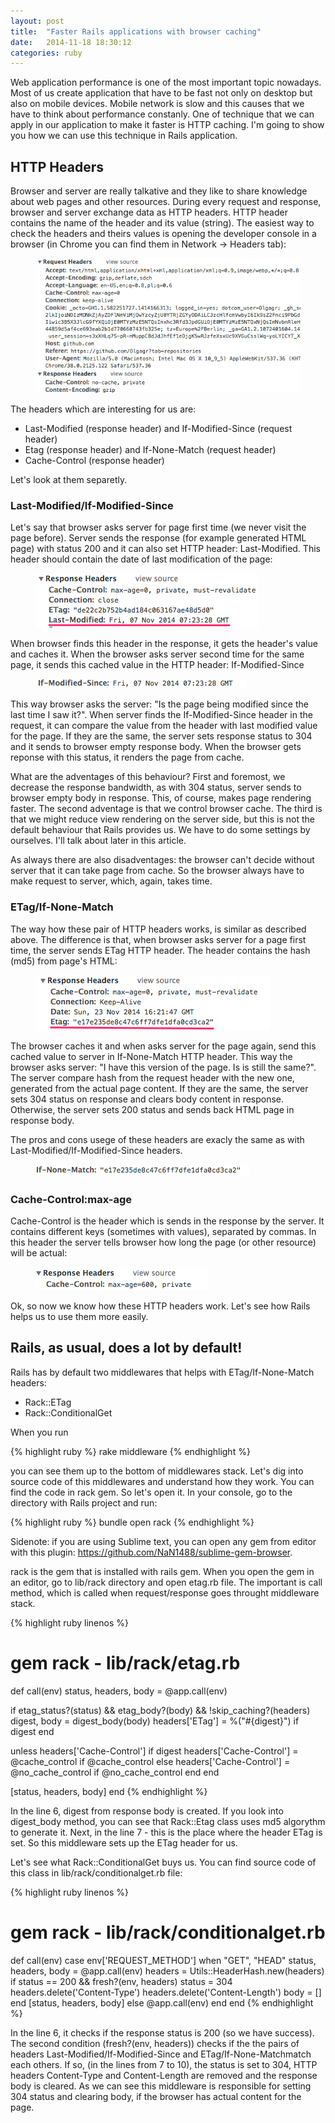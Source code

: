 ```yaml
---
layout: post
title:  "Faster Rails applications with browser caching"
date:   2014-11-18 18:30:12
categories: ruby
---
```


Web application performance is one of the most important topic nowadays. Most of us create application that have to be fast not only on desktop but also on mobile devices. Mobile network is slow and this causes that we have to think about performance constanly. One of technique that we can apply in our application to make it faster is HTTP caching. I'm going to show you how we can use this technique in Rails application. 

## HTTP Headers

Browser and server are really talkative and they like to share knowledge about web pages and other resources. During every request and response, browser and server exchange data as HTTP headers. HTTP header contains the name of the header and its value (string). The easiest way to check the headers and theirs values is opening the developer console in a browser  (in Chrome you can find them in Network -> Headers tab):

<figure>
	<img src="/images/http-caching/http-headers.png" alt="HTTP headers in the developer console">
</figure> 


The headers which are interesting for us are:

* Last-Modified (response header) and If-Modified-Since (request header)
* Etag (response header) and If-None-Match (request header)
* Cache-Control (response header)

Let's look at them separetly.

### Last-Modified/If-Modified-Since

Let's say that browser asks server for page first time (we never visit the page before). Server sends the response (for example generated HTML page) with status 200 and it can also set HTTP header: Last-Modified. This header should contain the date of last modification of the page:

<figure>
	<img src="/images/http-caching/last-modified.png" alt="the example of Last-Modified HTTP header">
</figure> 

When browser finds this header in the response, it gets the header's value and caches it. When the browser asks server second time for the same page, it sends this cached value in the HTTP header: If-Modified-Since

<figure>
	<img src="/images/http-caching/if-modified-since.png" alt="the example of If-Modified-Since HTTP header">
</figure> 

This way browser asks the server: "Is the page being modified since the last time I saw it?". When server finds the If-Modified-Since header in the request, it can compare the value from the header with last modified value for the page. If they are the same, the server sets response status to 304 and it sends to browser empty response body. When the browser gets reponse with this status, it renders the page from cache.

What are the adventages of this behaviour? First and foremost, we decrease the response bandwidth, as with 304 status, server sends to browser empty body in response. This, of course, makes page rendering faster. The second adventage is that we control browser cache. The third is that we might reduce view rendering on the server side, but this is not the default behaviour that Rails provides us. We have to do some settings by ourselves. I'll talk about later in this article.

As always there are also disadventages: the browser can't decide without server that it can take page from cache. So the browser always have to make request to server, which, again, takes time.  

### ETag/If-None-Match

The way how these pair of HTTP headers works, is similar as described above. The difference is that, when browser asks server for a page first time, the server sends ETag HTTP header. The header contains the hash (md5) from page's HTML:

<figure>
	<img src="/images/http-caching/etag.png" alt="the example of ETage HTTP header">
</figure> 

The browser caches it and when asks server for the page again, send this cached value to server in If-None-Match HTTP header. This way the browser asks server: "I have this version of the page. Is is still the same?". The server compare hash from the request header with the new one, generated from the actual page content. If they are the same, the server sets 304 status on response and clears body content in response. Otherwise, the server sets 200 status and sends back HTML page in response body.

The pros and cons usege of these headers are exacly the same as with Last-Modified/If-Modified-Since headers.

<figure>
	<img src="/images/http-caching/if-non-match.png" alt="the example of If-None-Match HTTP header">
</figure> 

### Cache-Control:max-age

Cache-Control is the header which is sends in the response by the server. It contains different keys (sometimes with values), separated by commas. In this header the server tells browser how long the page (or other resource) will be actual:

<figure>
	<img src="/images/http-caching/cache-control.png" alt="the example of Cache-Control HTTP header">
</figure> 

Ok, so now we know how these HTTP headers work. Let's see how Rails helps us to use them more easily.

## Rails, as usual, does a lot by default!

Rails has by default two middlewares that helps with ETag/If-None-Match headers:

* Rack::ETag
* Rack::ConditionalGet

When you run

{% highlight ruby %}
rake middleware
{% endhighlight %}

you can see them up to the bottom of middlewares stack. Let's dig into source code of this middlewares and understand how they work. You can find the code in rack gem. So let's open it. In your console, go to the directory with Rails project and run:

{% highlight ruby %}
bundle open rack
{% endhighlight %}

Sidenote: if you are using Sublime text, you can open any gem from editor with this plugin: <a href="https://github.com/NaN1488/sublime-gem-browser">https://github.com/NaN1488/sublime-gem-browser</a>.

rack is the gem that is installed with rails gem. When you open the gem in an editor, go to lib/rack directory and open etag.rb file. The important is call method, which is called when request/response goes throught middleware stack.  

{% highlight ruby linenos %}
# gem rack - lib/rack/etag.rb
def call(env)
  status, headers, body = @app.call(env)

  if etag_status?(status) && etag_body?(body) && !skip_caching?(headers)
    digest, body = digest_body(body)
    headers['ETag'] = %("#{digest}") if digest
  end

  unless headers['Cache-Control']
    if digest
      headers['Cache-Control'] = @cache_control if @cache_control
    else
      headers['Cache-Control'] = @no_cache_control if @no_cache_control
    end
  end

  [status, headers, body]
end
{% endhighlight %}

In the line 6, digest from response body is created. If you look into digest_body method, you can see that Rack::Etag class uses md5 algorythm to generate it. Next, in the line 7 - this is the place where the header ETag is set. So this middleware sets up the ETag header for us.

Let's see what Rack::ConditionalGet buys us. You can find source code of this class in lib/rack/conditionalget.rb file:

{% highlight ruby linenos %}
# gem rack - lib/rack/conditionalget.rb
def call(env)
  case env['REQUEST_METHOD']
  when "GET", "HEAD"
    status, headers, body = @app.call(env)
    headers = Utils::HeaderHash.new(headers)
    if status == 200 && fresh?(env, headers)
      status = 304
      headers.delete('Content-Type')
      headers.delete('Content-Length')
      body = []
    end
    [status, headers, body]
  else
    @app.call(env)
  end
end
{% endhighlight %}

In the line 6, it checks if the response status is 200 (so we have success). The second condition (fresh?(env, headers)) checks if the the pairs of headers Last-Modified/If-Modified-Since and ETag/If-None-Matchmatch each others. If so, (in the lines from 7 to 10), the status is set to 304, HTTP headers Content-Type and Content-Length are removed and the response body is cleared. As we can see this middleware is responsible for setting 304 status and clearing body, if the browser has actual content for the page.












